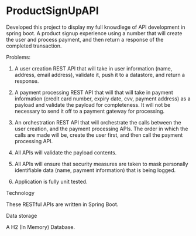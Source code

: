 # ProductSignUpAPI
Developed this project to display my full knowdlege of API development in spring boot. A product signup experience using a number  that will create the user and process payment, and then return a response of the completed transaction. 

 
Problems:

1) A user creation REST API that will take in user information (name, address, email address), validate it, push it to a datastore, and return a response.

2) A payment processing REST API that will that will take in payment information (credit card number, expiry date, cvv, payment address) as a payload and validate the payload for completeness.  It will not be necessary to send it off to a payment gateway for processing.

3) An orchestration REST API that will orchestrate the calls between the user creation, and the payment processing APIs. The order in which the calls are made will be, create the user first, and then call the payment processing API.

4) All APIs will validate the payload contents.

5) All APIs will ensure that security measures are taken to mask personally identifiable data (name, payment information) that is being logged.

6) Application is fully unit tested.

 

Technology

These RESTful APIs are written in Spring Boot.

Data storage

A H2 (In Memory) Database.
